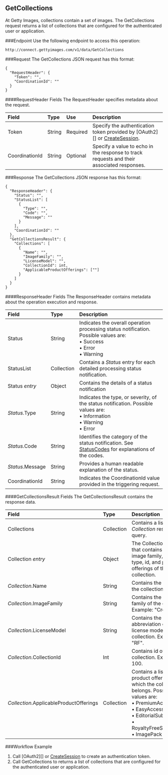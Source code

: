 GetCollections
-------------
At Getty Images, collections contain a set of images. The GetCollections request returns a list of collections that are configured for the authenticated user or application.

###Endpoint
Use the following endpoint to access this operation:

	http://connect.gettyimages.com/v1/data/GetCollections


###Request
The GetCollections JSON request has this format:

	{
	  "RequestHeader": {
	    "Token": "",
	    "CoordinationId": ""
	  }
	}

####RequestHeader Fields
The RequestHeader specifies metadata about the request.

| Field          | Type        | Use          | Description                                                                               |
|:---------------|:------------|:-------------|:------------------------------------------------------------------------------------------|
| Token          | String      | Required     | Specify the authentication token provided by [OAuth2][] or [CreateSession][].   | 
| CoordinationId | String      | Optional     | Specify a value to echo in the response to track requests and their associated responses. |

###Response
The GetCollections JSON response has this format:

	{
	  "ResponseHeader": {
	    "Status": "",
	    "StatusList": [
	      {
	        "Type": "",
	        "Code": "",
	        "Message": ""
	      }
	    ],
	    "CoordinationId": ""
	  },
	  "GetCollectionsResult": {
	    "Collections": [
		  {
		    "Name": "",
		    "ImageFamily": "",
		    "LicenseModel": "",
		    "CollectionId": int,
		    "ApplicableProductOfferings": [""]
		  }
	    ]
	  }
	}

####ResponseHeader Fields
The ResponseHeader contains metadata about the operation execution and response.

| Field            | Type        | Description                                                                                                                   |
|:-----------------|:------------|:------------------------------------------------------------------------------------------------------------------------------|
| Status           | String      | Indicates the overall operation processing status notification. Possible values are: <br>• Success <br>• Error <br>• Warning  | 
| StatusList       | Collection  | Contains a _Status_ entry for each detailed processing status notification.                                                   |
| Status _entry_   | Object      | Contains the details of a status notification                                                                                 |
| _Status_.Type    | String      | Indicates the type, or severity, of the status notification. Possible values are: <br>• Information <br>• Warning <br>• Error |
| _Status_.Code    | String      | Identifies the category of the status notification. See [StatusCodes][] for explanations of the codes.        				 |
| _Status_.Message | String      | Provides a human readable explanation of the status.                                                                          |
| CoordinationId   | String      | Indicates the CoordinationId value provided in the triggering request.                                                        |


####GetCollectionsResult Fields
The GetCollectionsResult contains the response data.

| Field                | Type        | Description																											 	 |
|:---------------------|:------------|:--------------------------------------------------------------------------------------------------------------------------|
| Collections	       	   | Collection  | Contains a list of _Collection_ results for the query.							                                             |
| Collection _entry_   		| Object	| The Collection object that contains the name, image family, licence type, id, and product offerings of the collection.  				 |
| _Collection_.Name	| String    | Contains the name of the collection. 															 |
| _Collection_.ImageFamily | String    | Contains the image family of the collection. Example: "Creative".    |
| _Collection_.LicenseModel 	| String    | Contains the abbreviation of the license model for the collection. Example: "RF". 														 |
| _Collection_.CollectionId 	| Int    | Contains id of the collection. Example: 100. 														 |
| _Collection_.ApplicableProductOfferings 	| Collection    | Contains a list of product offerings to which the collection belongs. Possible values are: <br>• PremiumAccess <br>• EasyAccess <br>• EditorialSubscription <br>• RoyaltyFreeSubscription <br>• ImagePack|


###Workflow Example
1. Call [OAuth2][] or [CreateSession][] to create an authentication token.
2. Call GetCollections to returns a list of collections that are configured for the authenticated user or application.

[StatusCodes]: ../../appendix/StatusCodes.md
[CreateCustomer]: ../account/CreateCustomer.md
[CreateSession]: ../session/CreateSession.md
[CreateApplicationSession]: ../session/CreateApplicationSession.md
[GetCountries]: ../data/GetCountries.md
[GetCollections]: ../data/GetCollections.md
[CreateLightboxItems]: ../lightbox/CreateLightboxItems.md
[DeleteLightboxItems]: ../lightbox/DeleteLightboxItems.md
[CreateLightbox]: ../lightbox/CreateLightbox.md
[DeleteLightbox]: ../lightbox/DeleteLightbox.md
[GetLightbox]: ../lightbox/GetLightbox.md
[GetLightboxHeaders]: ../lightbox/GetLightboxHeaders.md
[UpdateLightboxHeader]: ../lightbox/UpdateLightboxHeader.md
[CreateDownloadRequest]: ../download/CreateDownloadRequest.md
[GetImageDownloadAuthorizations]: ../download/GetImageDownloadAuthorizations.md
[GetLargestImageDownloadAuthorizations]: ../download/GetLargestImageDownloadAuthorizations.md
[GetEventDetails]: ../search/GetEventDetails.md
[GetImageDetails]: ../search/GetImageDetails.md
[SearchForImages]: ../search/SearchForImages.md
[SearchForVideos]: ../search/SearchForVideos.md


